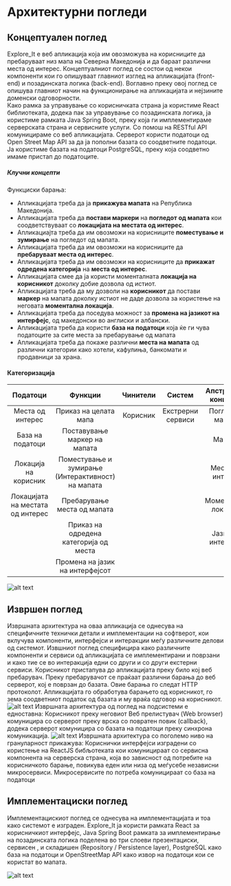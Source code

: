 # Архитектурни погледи
## Концептуален поглед

Explore_It е веб апликација која им овозможува на корисниците да пребаруваат низ мапа на Северна Македонија и да бараат различни места од интерес. Концептуалниот поглед се состои од некои компоненти кои го опишуваат главниот изглед на апликацијата (front-end) и позадинската логика (back-end). Воглавно преку овој поглед се опишува главниот начин на функционирање на апликацијата и нејзините доменски одговорности.  
Како рамка за управување со корисничката страна ја користиме React библиотеката, додека пак за управување со позадинската логика, ја користиме рамката Java Spring Boot, преку која ги имплементираме серверската страна и сервисните услуги. Со помош на RESTful API комуницираме со веб апликацијата. Серверот користи податоци од Open Street Map API за да ја пополни базата со соодветните податоци. Ја користиме базата на податоци PostgreSQL, преку која соодветно имаме пристап до податоците. 
##### Клучни концепти
Функциски барања:
-	Апликацијата треба да ја **прикажува мапата** на Република Македонија.
-	Апликацијата треба да **постави маркери** на **погледот од мапата** кои соодветствуваат со **локацијата на местата од интерес**.
-	Апликациајта треба да им овозможи на корисниците **поместување и зумирање** на погледот од мапата.
-	Апликацијата треба да им овозможи на корисниците да **пребаруваат места од интерес**.
-	Апликацијата треба да им овозможи на корисниците да **прикажат одредена категорија** на **места од интерес**.
-	Апликацијата смее да ја користи моменталната **локација на корисникот** доколку добие дозвола  од истиот.
-	Апликацијата треба да му дозволи на **корисникот** да постави **маркер** на мапата доколку истиот не даде дозвола за користење на неговата **моментална локација**.
-	Апликацијата треба да поседува можност за **промена на јазикот на интерфејс**, од македонски во англиски и албански.
-	Апликацијата треба да користи **база на податоци** која ќе ги чува податоците за сите места за пребарување од мапата
-	Апликацијата треба да покаже различни **места на мапата** од различни категории како хотели, кафулиња, банкомати и продавници за храна.


#### Категоризација

|Податоци|Функции|Чинители|Систем|Апстрактни концепти
| :-----------: |:-------------:| :----:|:-------------:| :----:|
|Места од интерес|Приказ на целата мапа|Корисник|Екстрерни сервиси|Поглед од мапата
|База на податоци|Поставување маркер на мапата|	| |Маркер
|Локација на корисник|Поместување и зумирање (Интерактивност) на мапата|||Места од интерес
|Локацијата на местата од интерес|Пребарување места од мапата|||Моментална локација
||Приказ на одредена категорија од места|||Јазик на интерфејс
||Промена на јазик на интерфејсот|||			

![alt text](КонцептуалнаАрхитектура.png "Концептуална Архитектуа")

## Извршен поглед

Извршната архитектура на оваа апликација се однесува на специфичните технички детали и имплементации на софтверот, кои вклучува компоненти, интерфејси и интеракции меѓу различните делови од системот. Извшниот поглед специфицира  како различните компоненти и сервиси од апликацијата се имплементирани и поврзани и како тие се во интеракција едни со други и со други екстерни сервиси.
Корисникот пристапува до апликацијата преку било кој веб пребарувач. Преку пребарувачот се праќаат различни барања до веб серверот, кој е поврзан до базата. Овие барања го следат HTTP протоколот. Апликацијата го обработува барањето од корисникот, го зема соодветниот податок од базата и му враќа одговор на корисникот.
![alt text](ИзвршнаАрхитектура.png "Извршна архитектура")
Извршната архитектура од поглед на подсистеми е едноставна: Корисникот преку неговиот Веб прелистувач (Web browser) комуницира со серверот преку врска со повратен повик (callback), додека серверот комуницира со базата на податоци преку синхрона комуникација. 
![alt text](ИзвршнаАрхитектура2.png "Извршна архитектура 2")
Извршната архитектура со поголемо ниво на грануларност прикажува: Кориснички интерфејси изградени со користење на ReactJS бибљотеката кои комуницираат со сервисна компонента на серверска страна, која во зависност од потребите на корисничкото барање, повикува еден или низа од меѓусебе независни микросервиси. Микросервисите по потреба комуницираат со база на податоци

## Имплементациски поглед

Имплементацискиот поглед се однесува на имплементацијата и тоа како системот е изграден. Explore_It ја користи рамката React за корисничкиот интерфејс, Java Spring Boot рамката за имплементирање на позадинската логика поделена во три слоеви презентациски, сервисен , и складишен (Repository / Persistence layer), PostgreSQL како база на податоци и OpenStreetMap API како извор на податоци кои се користат во мапата.

![alt text](ИмплементацискаАрхитектура.png "Имплементациска архитектура")